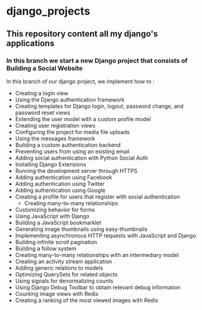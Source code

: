 # django_projects
## This repository content all my django's applications
### In this branch we start a new Django project that consists of Building a Social Website

In this branch of our django project, we implement how to :
- Creating a login view
- Using the Django authentication framework
- Creating templates for Django login, logout, password change, and password reset views
- Extending the user model with a custom profile model
- Creating user registration views
- Configuring the project for media file uploads
- Using the messages framework
- Building a custom authentication backend
- Preventing users from using an existing email
- Adding social authentication with Python Social Auth
- Installing Django Extensions
- Running the development server through HTTPS
- Adding authentication using Facebook
- Adding authentication using Twitter
- Adding authentication using Google
- Creating a profile for users that register with social authentication
  - Creating many-to-many relationships
- Customizing behavior for forms
- Using JavaScript with Django
- Building a JavaScript bookmarklet
- Generating image thumbnails using easy-thumbnails
- Implementing asynchronous HTTP requests with JavaScript and Django
- Building infinite scroll pagination
- Building a follow system
- Creating many-to-many relationships with an intermediary model
- Creating an activity stream application
- Adding generic relations to models
- Optimizing QuerySets for related objects
- Using signals for denormalizing counts
- Using Django Debug Toolbar to obtain relevant debug information
- Counting image views with Redis
- Creating a ranking of the most viewed images with Redis
